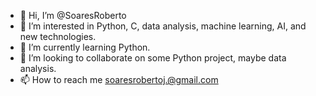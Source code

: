- 👋 Hi, I’m @SoaresRoberto
- 👀 I’m interested in Python, C, data analysis, machine learning, AI, and new technologies.
- 🌱 I’m currently learning Python.
- 💞️ I’m looking to collaborate on some Python project, maybe data analysis.
- 📫 How to reach me soaresrobertoj.@gmail.com

<!---
SoaresRoberto/SoaresRoberto is a ✨ special ✨ repository because its `README.md` (this file) appears on your GitHub profile.
You can click the Preview link to take a look at your changes.
--->
